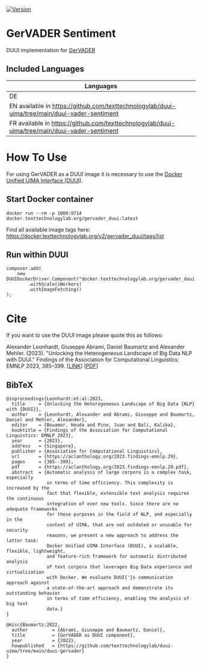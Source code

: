 [![Version](https://img.shields.io/static/v1?label=duui-gervader&message=0.0.2&color=blue)](https://docker.texttechnologylab.org/v2/gervader_duui/tags/list)

# GerVADER Sentiment

DUUI implementation for [GerVADER](https://github.com/KarstenAMF/GerVADER)

## Included Languages

| Languages |
| --------- |
| DE        |
| EN available in https://github.com/texttechnologylab/duui-uima/tree/main/duui-vader-sentiment |
| FR available in https://github.com/texttechnologylab/duui-uima/tree/main/duui-vader-sentiment |

# How To Use

For using GerVADER as a DUUI image it is necessary to use the [Docker Unified UIMA Interface (DUUI)](https://github.com/texttechnologylab/DockerUnifiedUIMAInterface).

## Start Docker container

```
docker run --rm -p 1000:9714 docker.texttechnologylab.org/gervader_duui:latest
```

Find all available image tags here: https://docker.texttechnologylab.org/v2/gervader_duui/tags/list

## Run within DUUI

```
composer.add(
    new DUUIDockerDriver.Component("docker.texttechnologylab.org/gervader_duui:latest")
        .withScale(iWorkers)
        .withImageFetching()
);
```

# Cite

If you want to use the DUUI image please quote this as follows:

Alexander Leonhardt, Giuseppe Abrami, Daniel Baumartz and Alexander Mehler. (2023). "Unlocking the Heterogeneous Landscape of Big Data NLP with DUUI." Findings of the Association for Computational Linguistics: EMNLP 2023, 385–399. [[LINK](https://aclanthology.org/2023.findings-emnlp.29)] [[PDF](https://aclanthology.org/2023.findings-emnlp.29.pdf)]

## BibTeX

```
@inproceedings{Leonhardt:et:al:2023,
  title     = {Unlocking the Heterogeneous Landscape of Big Data {NLP} with {DUUI}},
  author    = {Leonhardt, Alexander and Abrami, Giuseppe and Baumartz, Daniel and Mehler, Alexander},
  editor    = {Bouamor, Houda and Pino, Juan and Bali, Kalika},
  booktitle = {Findings of the Association for Computational Linguistics: EMNLP 2023},
  year      = {2023},
  address   = {Singapore},
  publisher = {Association for Computational Linguistics},
  url       = {https://aclanthology.org/2023.findings-emnlp.29},
  pages     = {385--399},
  pdf       = {https://aclanthology.org/2023.findings-emnlp.29.pdf},
  abstract  = {Automatic analysis of large corpora is a complex task, especially
               in terms of time efficiency. This complexity is increased by the
               fact that flexible, extensible text analysis requires the continuous
               integration of ever new tools. Since there are no adequate frameworks
               for these purposes in the field of NLP, and especially in the
               context of UIMA, that are not outdated or unusable for security
               reasons, we present a new approach to address the latter task:
               Docker Unified UIMA Interface (DUUI), a scalable, flexible, lightweight,
               and feature-rich framework for automatic distributed analysis
               of text corpora that leverages Big Data experience and virtualization
               with Docker. We evaluate DUUI{'}s communication approach against
               a state-of-the-art approach and demonstrate its outstanding behavior
               in terms of time efficiency, enabling the analysis of big text
               data.}
}

@misc{Baumartz:2022,
  author         = {Abrami, Giuseppe and Baumartz, Daniel},
  title          = {GerVADER as DUUI component},
  year           = {2022},
  howpublished   = {https://github.com/texttechnologylab/duui-uima/tree/main/duui-gervader}
}
```

